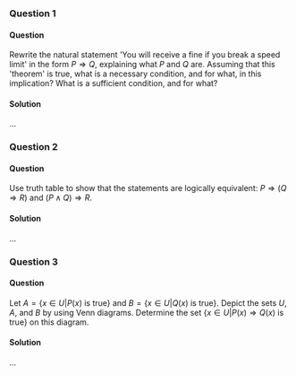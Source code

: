 ### Question 1

#### Question

Rewrite the natural statement 'You will receive a fine if you break a speed limit' in the form $P\Rightarrow Q$, explaining what $P$ and $Q$ are. Assuming that this 'theorem' is true, what is a necessary condition, and for what, in this implication? What is a sufficient condition, and for what?

#### Solution

...

### Question 2

#### Question

Use truth table to show that the statements are logically equivalent: $P\Rightarrow(Q\Rightarrow R)$ and $(P\land Q)\Rightarrow R$.

#### Solution

...

### Question 3

#### Question

Let $A=\{x\in U| P(x)\text{ is true}\}$ and $B=\{x\in U| Q(x)\text{ is true}\}$. Depict the sets $U$, $A$, and $B$ by using Venn diagrams. Determine the set $\{x\in U| P(x)\Rightarrow Q(x)\text{ is true}\}$ on this diagram.

#### Solution

...